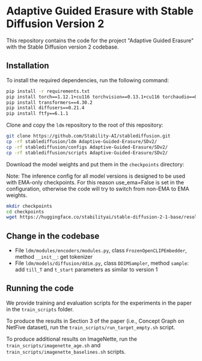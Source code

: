 # Adaptive Guided Erasure with Stable Diffusion Version 2

This repository contains the code for the project "Adaptive Guided Erasure" with the Stable Diffusion version 2 codebase.

## Installation

To install the required dependencies, run the following command:

```bash
pip install -r requirements.txt
pip install torch==1.12.1+cu116 torchvision==0.13.1+cu116 torchaudio==0.12.1 --extra-index-url https://download.pytorch.org/whl/cu116
pip install transformers==4.30.2
pip install diffusers==0.21.4
pip install ftfy==6.1.1
```

Clone and copy the `ldm` repository to the root of this repository:

```bash
git clone https://github.com/Stability-AI/stablediffusion.git
cp -rf stablediffusion/ldm Adaptive-Guided-Erasure/SDv2/
cp -rf stablediffusion/configs Adaptive-Guided-Erasure/SDv2/
cp -rf stablediffusion/scripts Adaptive-Guided-Erasure/SDv2/
```

Download the model weights and put them in the `checkpoints` directory:

Note: The inference config for all model versions is designed to be used with EMA-only checkpoints. For this reason use_ema=False is set in the configuration, otherwise the code will try to switch from non-EMA to EMA weights.

```bash
mkdir checkpoints 
cd checkpoints
wget https://huggingface.co/stabilityai/stable-diffusion-2-1-base/resolve/main/v2-1_512-ema-pruned.ckpt?download=true
```

## Change in the codebase

- File `ldm/modules/encoders/modules.py`, class `FrozenOpenCLIPEmbedder`, method `__init__`: get tokenizer
- File `ldm/models/diffusion/ddim.py`, class `DDIMSampler`, method `sample`: add `till_T` and `t_start` parameters as similar to version 1

## Running the code 

We provide training and evaluation scripts for the experiments in the paper in the `train_scripts` folder.

To produce the results in Section 3 of the paper (i.e., Concept Graph on NetFive dataset), run the `train_scripts/run_target_empty.sh` script.

To produce additional results on ImageNette, run the `train_scripts/imagenette_age.sh` and `train_scripts/imagenette_baselines.sh` scripts.

